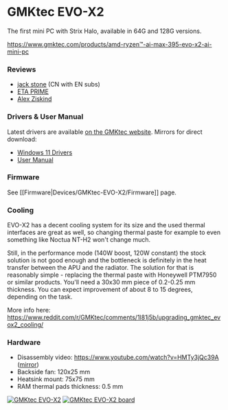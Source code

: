 # GMKtec EVO-X2
The first mini PC with Strix Halo, available in 64G and 128G versions.

https://www.gmktec.com/products/amd-ryzen™-ai-max-395-evo-x2-ai-mini-pc

### Reviews
 - [jack stone](https://www.youtube.com/watch?v=UXjg6Iew9lg) (CN with EN subs)
 - [ETA PRIME](https://www.youtube.com/watch?v=hPSMGpHQX6k)
 - [Alex Ziskind](https://www.youtube.com/watch?v=B7GDr-VFuEo)

### Drivers & User Manual
Latest drivers are available [on the GMKtec website](https://www.gmktec.com/pages/drivers-and-software). Mirrors for direct download:
 - [Windows 11 Drivers](https://d7.wtf/s/EVO-X2_Win11_24H2_Driver_list_V007.zip)
 - [User Manual](./EVO-X2_User_Manual.pdf)

### Firmware
See [[Firmware|Devices/GMKtec-EVO-X2/Firmware]] page.

### Cooling
EVO-X2 has a decent cooling system for its size and the used thermal interfaces are great as well, so changing thermal paste for example to even something like Noctua NT-H2 won't change much.

Still, in the performance mode (140W boost, 120W constant) the stock solution is not good enough and the bottleneck is definitely in the heat transfer between the APU and the radiator. The solution for that is reasonably simple - replacing the thermal paste with Honeywell PTM7950 or similar products. You'll need a 30x30 mm piece of 0.2-0.25 mm thickness. You can expect improvement of about 8 to 15 degrees, depending on the task.

More info here: https://www.reddit.com/r/GMKtec/comments/1l81j5b/upgrading_gmktec_evox2_cooling/

### Hardware
 - Disassembly video: https://www.youtube.com/watch?v=HMTy3jQc39A ([mirror](https://www.reddit.com/r/GMKtec/comments/1km6tn8/evox2_teardown/))
 - Backside fan: 120x25 mm
 - Heatsink mount: 75x75 mm
 - RAM thermal pads thickness: 0.5 mm

[![GMKtec EVO-X2](./gmktec-evo-x2.jpg?thumbnail)](./gmktec-evo-x2.jpg)
[![GMKtec EVO-X2 board](./gmktec-evo-x2-board-photo.jpeg?thumbnail)](./gmktec-evo-x2-board-photo.jpeg)
